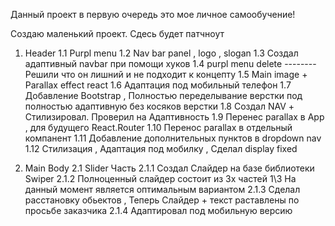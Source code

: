 Данный проект в первую очередь это мое личное самообучение!

Создаю маленький проект. Сдесь будет патчноут


1. Header
1.1 Purpl menu
1.2 Nav bar panel , logo , slogan
1.3 Создал адаптивный navbar при помощи хуков 
1.4 purpl menu delete -------- Решили что он лишний и не подходит к концепту 
1.5 Main image + Parallax effect react 
1.6 Адаптация под мобильный телефон 
1.7 Добавление Bootstrap , Полностью переделывание верстки под полностью адаптивную без косяков верстки 
1.8 Создал NAV + Стилизировал. Проверил на Адаптивность
1.9 Перенес parallax в App , для будущего React.Router
1.10 Перенос parallax в отдельный компанент
1.11 Добавление дополнительных пунктов в dropdown nav 
1.12 Стилизация , Адаптация под мобилку , Сделал display fixed



2. Main Body
2.1 Slider Часть
2.1.1 Создал Слайдер на базе библиотеки Swiper
2.1.2 Полноценный слайдер состоит из 3х частей 1\3 На данный момент является оптимальным вариантом 
2.1.3 Сделал расстановку обьектов , Теперь Слайдер + текст раставлены по просьбе заказчика
2.1.4 Адаптировал под мобильную версию 
